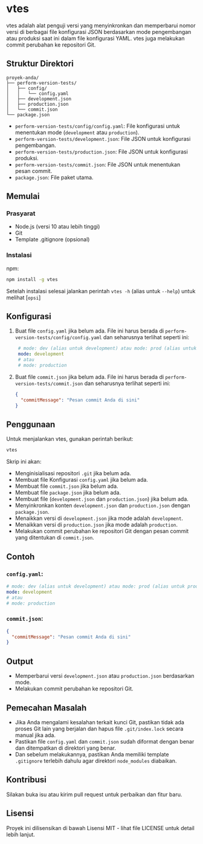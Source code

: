 vtes
====

vtes adalah alat penguji versi yang menyinkronkan dan memperbarui nomor versi di berbagai file konfigurasi JSON berdasarkan mode pengembangan atau produksi saat ini dalam file konfigurasi YAML. vtes juga melakukan commit perubahan ke repositori Git.

Struktur Direktori
------------------

```
proyek-anda/
├── perform-version-tests/
│   ├── config/
│   │   └── config.yaml
│   ├── development.json
│   ├── production.json
│   └── commit.json
└── package.json
```

- `perform-version-tests/config/config.yaml`: File konfigurasi untuk menentukan mode (`development` atau `production`).
- `perform-version-tests/development.json`: File JSON untuk konfigurasi pengembangan.
- `perform-version-tests/production.json`: File JSON untuk konfigurasi produksi.
- `perform-version-tests/commit.json`: File JSON untuk menentukan pesan commit.
- `package.json`: File paket utama.

Memulai
-------

### Prasyarat

- Node.js (versi 10 atau lebih tinggi)
- Git
- Template .gitignore (opsional)

### Instalasi

  npm:

   ```sh
   npm install -g vtes
   ```
   
Setelah instalasi selesai jalankan perintah `vtes -h` (alias untuk `--help`) untuk melihat [`opsi`]

Konfigurasi
-----------

1. Buat file `config.yaml` jika belum ada. File ini harus berada di `perform-version-tests/config/config.yaml` dan seharusnya terlihat seperti ini:

   ```yaml
    # mode: dev (alias untuk development) atau mode: prod (alias untuk production)
    mode: development
    # atau
    # mode: production
   ```

2. Buat file `commit.json` jika belum ada. File ini harus berada di `perform-version-tests/commit.json` dan seharusnya terlihat seperti ini:

   ```json
   {
     "commitMessage": "Pesan commit Anda di sini"
   }
   ```

Penggunaan
----------

Untuk menjalankan vtes, gunakan perintah berikut:

```sh
vtes
```

Skrip ini akan:

- Menginisialisasi repositori `.git` jika belum ada.
- Membuat file Konfigurasi `config.yaml` jika belum ada.
- Membuat file `commit.json` jika belum ada.
- Membuat file `package.json` jika belum ada.
- Membuat file (`development.json` dan `production.json`) jika belum ada.
- Menyinkronkan konten `development.json` dan `production.json` dengan `package.json`.
- Menaikkan versi di `development.json` jika mode adalah `development`.
- Menaikkan versi di `production.json` jika mode adalah `production`.
- Melakukan commit perubahan ke repositori Git dengan pesan commit yang ditentukan di `commit.json`.

Contoh
------

### `config.yaml`:

```yaml
# mode: dev (alias untuk development) atau mode: prod (alias untuk production)
mode: development
# atau
# mode: production
```

### `commit.json`:

```json
{
  "commitMessage": "Pesan commit Anda di sini"
}
```

Output
------

- Memperbarui versi `development.json` atau `production.json` berdasarkan mode.
- Melakukan commit perubahan ke repositori Git.

Pemecahan Masalah
-----------------

- Jika Anda mengalami kesalahan terkait kunci Git, pastikan tidak ada proses Git lain yang berjalan dan hapus file `.git/index.lock` secara manual jika ada.
- Pastikan file `config.yaml` dan `commit.json` sudah diformat dengan benar dan ditempatkan di direktori yang benar.
- Dan sebelum melakukannya, pastikan Anda memiliki template `.gitignore` terlebih dahulu agar direktori `node_modules` diabaikan.

Kontribusi
----------

Silakan buka isu atau kirim pull request untuk perbaikan dan fitur baru.

Lisensi
-------

Proyek ini dilisensikan di bawah Lisensi MIT - lihat file LICENSE untuk detail lebih lanjut.
